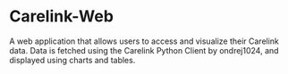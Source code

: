 # Carelink-Web
A web application that allows users to access and visualize their Carelink data. Data is fetched using the Carelink Python Client by ondrej1024, and displayed using charts and tables.
